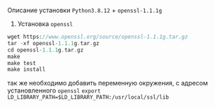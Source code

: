 Описание установки `Python3.8.12` + `openssl-1.1.1g`

1) Установка `openssl`

```php
wget https://www.openssl.org/source/openssl-1.1.1g.tar.gz
tar -xf openssl-1.1.1g.tar.gz
cd openssl-1.1.1g.tar.gz
make
make test
make install
```

так же необходимо добавить переменную окружения, с адресом установленного `openssl`
`export LD_LIBRARY_PATH=$LD_LIBRARY_PATH:/usr/local/ssl/lib`
